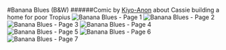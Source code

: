 #Banana Blues (B&W)
######Comic by [Kiyo-Anon](https://rentry.org/kiyoStation) about Cassie building a home for poor Tropius
![Banana Blues - Page 1](https://cloverguild.com/booru/data/posts/1483_e88e182ebff706ac.png)
![Banana Blues - Page 2](https://cloverguild.com/booru/data/posts/1482_443f0b81235e8216.png)
![Banana Blues - Page 3](https://cloverguild.com/booru/data/posts/1481_a301e7b741addfab.png)
![Banana Blues - Page 4](https://cloverguild.com/booru/data/posts/1480_a89d9e90637718d3.png)
![Banana Blues - Page 5](https://cloverguild.com/booru/data/posts/1479_ac3337f55ba86c11.png)
![Banana Blues - Page 6](https://cloverguild.com/booru/data/posts/1487_0d4ff2563a1d7ae0.png)
![Banana Blues - Page 7](https://cloverguild.com/booru/data/posts/1492_a72a050187da0042.png)